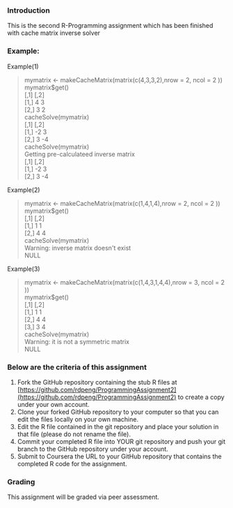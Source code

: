 ### Introduction

This is the second R-Programming assignment which has been finished with cache matrix inverse solver 

### Example: 

Example(1)

> mymatrix <- makeCacheMatrix(matrix(c(4,3,3,2),nrow = 2, ncol = 2 ))<br/>
> mymatrix$get()<br/>
     [,1] [,2]<br/>
[1,]    4    3<br/>
[2,]    3    2<br/>
> cacheSolve(mymatrix)<br/>
     [,1] [,2]<br/>
[1,]   -2    3<br/>
[2,]    3   -4<br/>
> cacheSolve(mymatrix)<br/>
Getting pre-calculateed inverse matrix<br/>
     [,1] [,2]<br/>
[1,]   -2    3<br/>
[2,]    3   -4<br/>

Example(2)

> mymatrix <- makeCacheMatrix(matrix(c(1,4,1,4),nrow = 2, ncol = 2 )) <br/>
> mymatrix$get() <br/>
     [,1] [,2] <br/>
[1,]    1    1 <br/>
[2,]    4    4 <br/>
> cacheSolve(mymatrix) <br/>
Warning: inverse matrix doesn't exist <br/>
NULL <br/>

Example(3)

> mymatrix <- makeCacheMatrix(matrix(c(1,4,3,1,4,4),nrow = 3, ncol = 2 ))<br/>
> mymatrix$get()<br/>
     [,1] [,2]<br/>
[1,]    1    1<br/>
[2,]    4    4<br/>
[3,]    3    4<br/>
> cacheSolve(mymatrix)<br/>
Warning: it is not a symmetric matrix<br/>
NULL<br/>


### Below are the criteria of this assignment

1.  Fork the GitHub repository containing the stub R files at
    [https://github.com/rdpeng/ProgrammingAssignment2](https://github.com/rdpeng/ProgrammingAssignment2)
    to create a copy under your own account.
2.  Clone your forked GitHub repository to your computer so that you can
    edit the files locally on your own machine.
3.  Edit the R file contained in the git repository and place your
    solution in that file (please do not rename the file).
4.  Commit your completed R file into YOUR git repository and push your
    git branch to the GitHub repository under your account.
5.  Submit to Coursera the URL to your GitHub repository that contains
    the completed R code for the assignment.

### Grading

This assignment will be graded via peer assessment.
